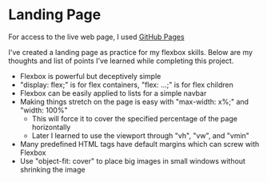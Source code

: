 # Landing Page
For access to the live web page, I used [GitHub Pages](https://sinahuss.github.io/landing-page/)  

I've created a landing page as practice for my flexbox skills. Below are my thoughts
and list of points I've learned while completing this project.  

- Flexbox is powerful but deceptively simple
- "display: flex;" is for flex containers, "flex: ...;" is for flex children
- Flexbox can be easily applied to lists for a simple navbar
- Making things stretch on the page is easy with "max-width: x%;" and "width: 100%"
  - This will force it to cover the specified percentage of the page horizontally
  - Later I learned to use the viewport through "vh", "vw", and "vmin"
- Many predefined HTML tags have default margins which can screw with Flexbox
- Use "object-fit: cover" to place big images in small windows without shrinking the image